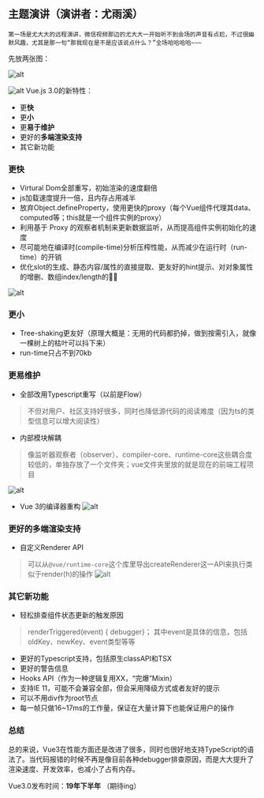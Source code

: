 
## 主题演讲（演讲者：尤雨溪）
    第一场是尤大大的远程演讲，微信视频那边的尤大大一开始听不到会场的声音有点尬，不过很幽默风趣，尤其是那一句“那我现在是不是应该说点什么？”全场哈哈哈哈~~~
先放两张图：

![alt](./../img/top-1-1.png)

![alt](./../img/top-1-2.png)
Vue.js 3.0的新特性：
 * 更**快**
 * 更**小**
 * 更**易于维护**
 * 更好的**多端渲染支持**
 * 其它新功能

### 更快
 * Virtural Dom全部重写，初始渲染的速度翻倍
 * js加载速度提升一倍，且内存占用减半
 * 放弃Object.defineProperty，使用更快的proxy（每个Vue组件代理其data、computed等；this就是一个组件实例的proxy）
 * 利用基于 Proxy 的观察者机制来更新数据监听，从而提高组件实例初始化的速度
 * 尽可能地在编译时(compile-time)分析压榨性能，从而减少在运行时（run-time）的开销
 * 优化slot的生成、静态内容/属性的直接提取、更友好的hint提示、对对象属性的增删、数组index/length的

![alt](./../img/top-1-3.png)

### 更小
 * Tree-shaking更友好（原理大概是：无用的代码都扔掉，做到按需引入，就像一棵树上的枯叶可以抖下来）
 * run-time只占不到70kb

### 更易维护
 * 全部改用Typescript重写（以前是Flow）
 > 不但对用户、社区支持好很多，同时也降低源代码的阅读难度（因为ts的类型信息可以增大阅读性）
 * 内部模块解耦
 > 像监听器观察者（observer）、compiler-core、runtime-core这些耦合度较低的，单独存放了一个文件夹；vue文件夹里放的就是现在的前端工程项目

![alt](./../img/top-1-4.png)

 * Vue 3的编译器重构
![alt](./../img/top-1-5.png)

### 更好的多端渲染支持
 * 自定义Renderer API
 > 可以从`@vue/runtime-core`这个库里导出createRenderer这一API来执行类似于render(h)的操作
![alt](./../img/top-1-6.png)

### 其它新功能
 * 轻松排查组件状态更新的触发原因
 > renderTriggered(event) { debugger}；
 > 其中event是具体的信息，包括oldKey、newKey、event类型等等
 * 更好的Typescript支持，包括原生classAPI和TSX
 * 更好的警告信息
 * Hooks API（作为一种逻辑复用XX，“完爆”Mixin）
 * 支持IE 11，可能不会兼容全部，但会采用降级方式或者友好的提示
 * 可以不用div作为root节点
 * 每一帧只做16~17ms的工作量，保证在大量计算下也能保证用户的操作

### 总结
总的来说，Vue3在性能方面还是改进了很多，同时也很好地支持TypeScript的语法了。当代码报错的时候不再是像目前各种debugger排查原因，而是大大提升了渲染速度、开发效率，也减小了占有内存。

Vue3.0发布时间：**19年下半年** （期待ing）
